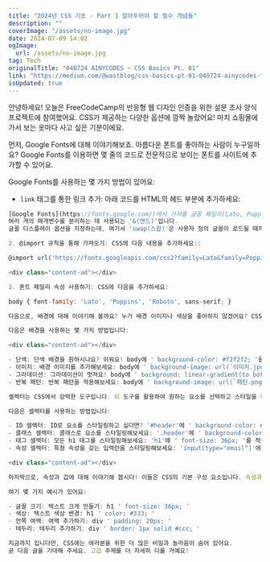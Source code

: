 ```yaml
---
title: "2024년 CSS 기초 - Part 1 알아두어야 할 필수 개념들"
description: ""
coverImage: "/assets/no-image.jpg"
date: 2024-07-09 14:02
ogImage: 
  url: /assets/no-image.jpg
tag: Tech
originalTitle: "040724 AINYCODES ~ CSS Basics Pt. 01"
link: "https://medium.com/@wastblog/css-basics-pt-01-040724-ainycodes-fc983b2c928f"
isUpdated: true
---
```





안녕하세요! 오늘은 FreeCodeCamp의 반응형 웹 디자인 인증을 위한 설문 조사 양식 프로젝트에 참여했어요. CSS가 제공하는 다양한 옵션에 깜짝 놀랐어요! 마치 쇼핑몰에 가서 보는 옷마다 사고 싶은 기분이에요.

먼저, Google Fonts에 대해 이야기해보죠. 아름다운 폰트를 좋아하는 사람이 누구일까요? Google Fonts를 이용하면 몇 줄의 코드로 전문적으로 보이는 폰트를 사이트에 추가할 수 있어요.

Google Fonts를 사용하는 몇 가지 방법이 있어요:

- `link` 태그를 통한 링크 추가: 아래 코드를 HTML의 헤드 부분에 추가하세요:

<div class="content-ad"></div>

```js
[Google Fonts](https://fonts.google.com/)에서 가져올 글꼴 패밀리(Lato, Poppins, Roboto)를 지정한 것입니다.
여러 개의 매개변수를 분리하는 데 사용되는 '&(앤드)'입니다.
글꼴 디스플레이 옵션을 지정하는데, 여기서 'swap(스왑)'은 사용자 정의 글꼴이 로드될 때까지 시스템 글꼴로 일시적으로 대체됨을 의미합니다.

2. @import 규칙을 통해 가져오기: CSS에 다음 내용을 추가하세요::

@import url('https://fonts.googleapis.com/css2?family=Lato&family=Poppins&family=Roboto&display=swap');

<div class="content-ad"></div>

3. 폰트 패밀리 속성 사용하기: CSS에 다음을 추가하세요:

body { font-family: 'Lato', 'Poppins', 'Roboto', sans-serif; }

다음으로, 배경에 대해 이야기해 볼까요? 누가 배경 이미지나 색상을 좋아하지 않겠어요? CSS를 사용하면 다양한 종류의 배경을 사이트에 추가할 수 있습니다.

다음은 배경을 사용하는 몇 가지 방법입니다:

<div class="content-ad"></div>

- 단색: 단색 배경을 원하시나요? 쉬워요! body에 ' background-color: #f2f2f2; '을 추가하세요.
- 이미지: 배경 이미지를 추가해보세요: body에 ' background-image: url(`이미지.jpg`); '를 넣어보세요.
- 그라데이션: 그라데이션이 멋져요! body에 ' background: linear-gradient(to bottom, #f2f2f2, #ffffff); '를 적용해보세요.
- 반복 패턴: 반복 패턴을 적용해보세요: body에 ' background-image: url(`패턴.png`); background-repeat: repeat; '을 추가하세요.

셀렉터는 CSS에서 강력한 도구입니다. 이 도구를 활용하여 원하는 요소를 선택하고 스타일을 적용할 수 있어요.

다음은 셀렉터를 사용하는 방법입니다:

- ID 셀렉터: ID로 요소를 스타일링하고 싶다면? '#header'에 ' background-color: #f2f2f2; '를 넣어보세요.
- 클래스 셀렉터: 클래스로 요소를 스타일링해보세요: '.header'에 ' background-color: #f2f2f2; '를 적용해보세요.
- 태그 셀렉터: 모든 h1 태그를 스타일링해보세요: 'h1'에 ' font-size: 36px; '를 적용해보세요.
- 속성 셀렉터: 특정 속성을 갖는 입력란을 스타일링해보세요: 'input[type="email"]'에 ' border: 1px solid #ccc; '를 추가해보세요.

<div class="content-ad"></div>

마지막으로, 속성과 값에 대해 이야기해 봅시다! 이들은 CSS의 기본 구성 요소입니다. 속성과 값으로 사이트를 마음대로 스타일링할 수 있어요.

여기 몇 가지 예시가 있어요:

- 글꼴 크기: 텍스트 크게 만들기: h1 ' font-size: 36px; '
- 색상: 텍스트 색상 변경: h1 ' color: #333; '
- 안쪽 여백: 여백 추가하기: div ' padding: 20px; '
- 테두리: 테두리 추가하기: div ' border: 1px solid #ccc; '

지금까지 입니다만, CSS에는 여러분을 위한 더 많은 비밀과 놀라움이 숨어 있어요.
곧 다음 글을 기대해 주세요. 고급 주제를 더 자세히 다룰 거예요!